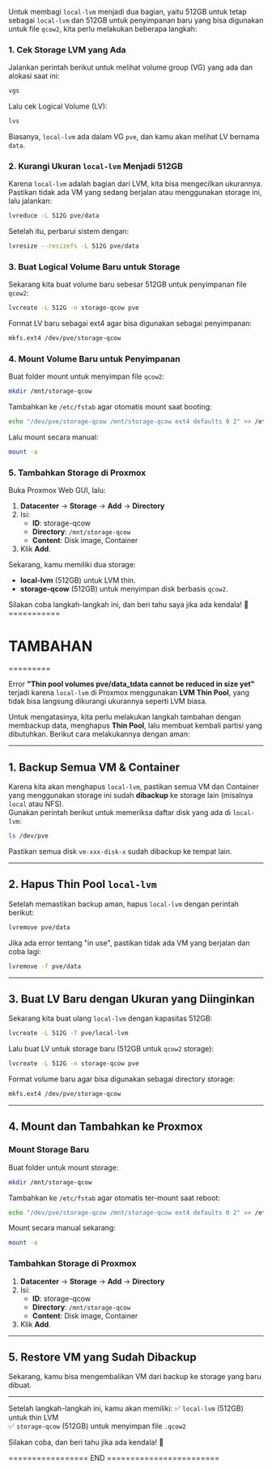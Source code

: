 Untuk membagi `local-lvm` menjadi dua bagian, yaitu 512GB untuk tetap sebagai `local-lvm` dan 512GB untuk penyimpanan baru yang bisa digunakan untuk file `qcow2`, kita perlu melakukan beberapa langkah:

### **1. Cek Storage LVM yang Ada**
Jalankan perintah berikut untuk melihat volume group (VG) yang ada dan alokasi saat ini:

```bash
vgs
```

Lalu cek Logical Volume (LV):

```bash
lvs
```

Biasanya, `local-lvm` ada dalam VG `pve`, dan kamu akan melihat LV bernama `data`.

### **2. Kurangi Ukuran `local-lvm` Menjadi 512GB**
Karena `local-lvm` adalah bagian dari LVM, kita bisa mengecilkan ukurannya. Pastikan tidak ada VM yang sedang berjalan atau menggunakan storage ini, lalu jalankan:

```bash
lvreduce -L 512G pve/data
```

Setelah itu, perbarui sistem dengan:

```bash
lvresize --resizefs -L 512G pve/data
```

### **3. Buat Logical Volume Baru untuk Storage**
Sekarang kita buat volume baru sebesar 512GB untuk penyimpanan file `qcow2`:

```bash
lvcreate -L 512G -n storage-qcow pve
```

Format LV baru sebagai ext4 agar bisa digunakan sebagai penyimpanan:

```bash
mkfs.ext4 /dev/pve/storage-qcow
```

### **4. Mount Volume Baru untuk Penyimpanan**
Buat folder mount untuk menyimpan file `qcow2`:

```bash
mkdir /mnt/storage-qcow
```

Tambahkan ke `/etc/fstab` agar otomatis mount saat booting:

```bash
echo "/dev/pve/storage-qcow /mnt/storage-qcow ext4 defaults 0 2" >> /etc/fstab
```

Lalu mount secara manual:

```bash
mount -a
```

### **5. Tambahkan Storage di Proxmox**
Buka Proxmox Web GUI, lalu:

1. **Datacenter** → **Storage** → **Add** → **Directory**  
2. Isi:
   - **ID**: storage-qcow
   - **Directory**: `/mnt/storage-qcow`
   - **Content**: Disk image, Container
3. Klik **Add**.

Sekarang, kamu memiliki dua storage:
- **local-lvm** (512GB) untuk LVM thin.
- **storage-qcow** (512GB) untuk menyimpan disk berbasis `qcow2`.

Silakan coba langkah-langkah ini, dan beri tahu saya jika ada kendala! 🚀
=========== <h1>TAMBAHAN</h1> =========

Error **"Thin pool volumes pve/data_tdata cannot be reduced in size yet"** terjadi karena `local-lvm` di Proxmox menggunakan **LVM Thin Pool**, yang tidak bisa langsung dikurangi ukurannya seperti LVM biasa.  

Untuk mengatasinya, kita perlu melakukan langkah tambahan dengan membackup data, menghapus **Thin Pool**, lalu membuat kembali partisi yang dibutuhkan. Berikut cara melakukannya dengan aman:

---

## **1. Backup Semua VM & Container**
Karena kita akan menghapus `local-lvm`, pastikan semua VM dan Container yang menggunakan storage ini sudah **dibackup** ke storage lain (misalnya `local` atau NFS).  
Gunakan perintah berikut untuk memeriksa daftar disk yang ada di `local-lvm`:  

```bash
ls /dev/pve
```
Pastikan semua disk `vm-xxx-disk-x` sudah dibackup ke tempat lain.

---

## **2. Hapus Thin Pool `local-lvm`**
Setelah memastikan backup aman, hapus `local-lvm` dengan perintah berikut:

```bash
lvremove pve/data
```

Jika ada error tentang "in use", pastikan tidak ada VM yang berjalan dan coba lagi:

```bash
lvremove -f pve/data
```

---

## **3. Buat LV Baru dengan Ukuran yang Diinginkan**
Sekarang kita buat ulang `local-lvm` dengan kapasitas 512GB:

```bash
lvcreate -L 512G -T pve/local-lvm
```

Lalu buat LV untuk storage baru (512GB untuk `qcow2` storage):

```bash
lvcreate -L 512G -n storage-qcow pve
```

Format volume baru agar bisa digunakan sebagai directory storage:

```bash
mkfs.ext4 /dev/pve/storage-qcow
```

---

## **4. Mount dan Tambahkan ke Proxmox**
### **Mount Storage Baru**
Buat folder untuk mount storage:

```bash
mkdir /mnt/storage-qcow
```

Tambahkan ke `/etc/fstab` agar otomatis ter-mount saat reboot:

```bash
echo "/dev/pve/storage-qcow /mnt/storage-qcow ext4 defaults 0 2" >> /etc/fstab
```

Mount secara manual sekarang:

```bash
mount -a
```

### **Tambahkan Storage di Proxmox**
1. **Datacenter** → **Storage** → **Add** → **Directory**
2. Isi:
   - **ID**: storage-qcow
   - **Directory**: `/mnt/storage-qcow`
   - **Content**: Disk image, Container
3. Klik **Add**.

---

## **5. Restore VM yang Sudah Dibackup**
Sekarang, kamu bisa mengembalikan VM dari backup ke storage yang baru dibuat.

---

Setelah langkah-langkah ini, kamu akan memiliki:
✅ `local-lvm` (512GB) untuk thin LVM  
✅ `storage-qcow` (512GB) untuk menyimpan file `.qcow2`  

Silakan coba, dan beri tahu jika ada kendala! 🚀

================= END ========================
